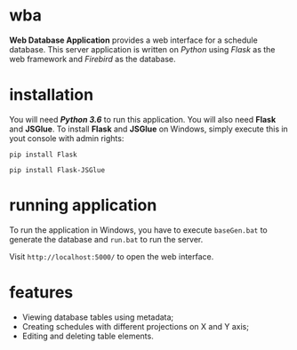# wba
**Web Database Application** provides a web interface for a schedule database. This server application is written on *Python* using *Flask* as the web framework and *Firebird* as the database.

# installation
You will need **_Python 3.6_** to run this application. You will also need **Flask** and **JSGlue**.
To install **Flask** and **JSGlue** on Windows, simply execute this in yout console with admin rights:

`pip install Flask`

`pip install Flask-JSGlue`

# running application

To run the application in Windows, you have to execute `baseGen.bat` to generate the database and `run.bat` to run the server.

Visit `http://localhost:5000/` to open the web interface.

# features
- Viewing database tables using metadata;
- Creating schedules with different projections on X and Y axis;
- Editing and deleting table elements.
